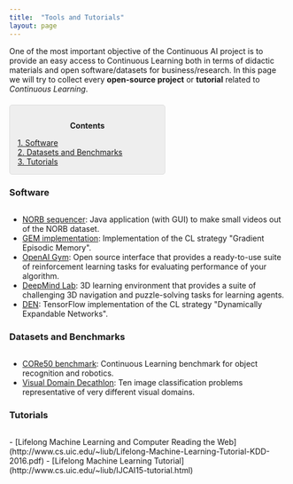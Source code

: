 ```yaml
---
title:  "Tools and Tutorials"
layout: page
---
```


One of the most important objective of the Continuous AI project is to provide an easy access to Continuous Learning both in terms of didactic materials and open software/datasets for business/research. In this page we will try to collect every **open-source project** or **tutorial** related to *Continuous Learning*.

<div style="background: rgba(0,0,0,0.06) none repeat scroll 0% 0%; border: 1px solid rgb(222, 222, 222); padding: 1em; border-radius: 5px; margin-top:20px; max-width: 50%">
	<p style="text-align: center;"><strong>Contents</strong></p>
	<p style="text-align: left; margin-bottom: 0px;">	
		<a href="#software">1. Software</a><br>
		<a href="#datasets">2. Datasets and Benchmarks</a><br>
		<a href="#tutorials">3. Tutorials</a>
	</p>
</div>

<a name="software"></a>
<h3 id="software" style="margin-bottom: 30px;">Software</h3>

- [NORB sequencer](https://github.com/vlomonaco/norb-creator): Java application (with GUI) to make small videos out of the NORB dataset.
- [GEM implementation](https://github.com/facebookresearch/GradientEpisodicMemory): Implementation of the CL strategy "Gradient Episodic Memory".
- [OpenAI Gym](https://gym.openai.com): Open source interface that provides a ready-to-use suite of reinforcement learning tasks for evaluating performance of your algorithm.
- [DeepMind Lab](https://github.com/deepmind/lab): 3D learning environment that provides a suite of challenging 3D navigation and puzzle-solving tasks for learning agents.
- [DEN](https://github.com/jaehong-yoon93/DEN): TensorFlow implementation of the CL strategy "Dynamically Expandable Networks".

<a name="datasets"></a>
<h3 id="datasets" style="margin-bottom: 30px;">Datasets and Benchmarks</h3>

- [CORe50 benchmark](https://github.com/vlomonaco/core50): Continuous Learning benchmark for object recognition and robotics.
- [Visual Domain Decathlon](https://www.robots.ox.ac.uk/~vgg/decathlon/): Ten image classification problems representative of very different visual domains.


<a name="tutorials"></a>
<h3 id="tutorials" style="margin-bottom: 30px;">Tutorials</h3>
- [Lifelong Machine Learning and Computer Reading the Web](http://www.cs.uic.edu/~liub/Lifelong-Machine-Learning-Tutorial-KDD-2016.pdf)
- [Lifelong Machine Learning Tutorial](http://www.cs.uic.edu/~liub/IJCAI15-tutorial.html)
